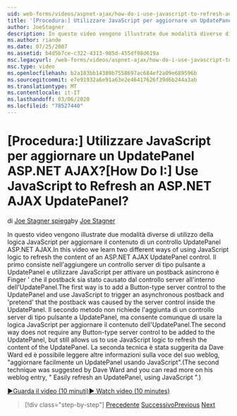 ```yaml
---
uid: web-forms/videos/aspnet-ajax/how-do-i-use-javascript-to-refresh-an-aspnet-ajax-updatepanel
title: '[Procedura:] Utilizzare JavaScript per aggiornare un UpdatePanel ASP.NET AJAX? | Microsoft Docs'
author: JoeStagner
description: In questo video vengono illustrate due modalità diverse di utilizzo della logica JavaScript per aggiornare il contenuto di un controllo UpdatePanel ASP.NET AJAX. Il primo modo consiste nell'aggiungere...
ms.author: riande
ms.date: 07/25/2007
ms.assetid: b4d5b7ce-c322-4313-985d-455df98d619a
msc.legacyurl: /web-forms/videos/aspnet-ajax/how-do-i-use-javascript-to-refresh-an-aspnet-ajax-updatepanel
msc.type: video
ms.openlocfilehash: b2a183bb14389b7558697ac684ef2a09e689596b
ms.sourcegitcommit: e7e91932a6e91a63e2e46417626f39d6b244a3ab
ms.translationtype: MT
ms.contentlocale: it-IT
ms.lasthandoff: 03/06/2020
ms.locfileid: "78527440"
---
```

# <a name="how-do-i-use-javascript-to-refresh-an-aspnet-ajax-updatepanel"></a><span data-ttu-id="0f1b4-105">[Procedura:] Utilizzare JavaScript per aggiornare un UpdatePanel ASP.NET AJAX?</span><span class="sxs-lookup"><span data-stu-id="0f1b4-105">[How Do I:] Use JavaScript to Refresh an ASP.NET AJAX UpdatePanel?</span></span>

<span data-ttu-id="0f1b4-106">di [Joe Stagner spiega](https://github.com/JoeStagner)</span><span class="sxs-lookup"><span data-stu-id="0f1b4-106">by [Joe Stagner](https://github.com/JoeStagner)</span></span>

<span data-ttu-id="0f1b4-107">In questo video vengono illustrate due modalità diverse di utilizzo della logica JavaScript per aggiornare il contenuto di un controllo UpdatePanel ASP.NET AJAX.</span><span class="sxs-lookup"><span data-stu-id="0f1b4-107">In this video we learn two different ways of using JavaScript logic to refresh the content of an ASP.NET AJAX UpdatePanel control.</span></span> <span data-ttu-id="0f1b4-108">Il primo consiste nell'aggiungere un controllo server di tipo pulsante a UpdatePanel e utilizzare JavaScript per attivare un postback asincrono è Finger ' che il postback sia stato causato dal controllo server all'interno dell'UpdatePanel.</span><span class="sxs-lookup"><span data-stu-id="0f1b4-108">The first way is to add a Button-type server control to the UpdatePanel and use JavaScript to trigger an asynchronous postback and 'pretend' that the postback was caused by the server control inside the UpdatePanel.</span></span> <span data-ttu-id="0f1b4-109">Il secondo metodo non richiede l'aggiunta di un controllo server di tipo pulsante a UpdatePanel, ma consente comunque di usare la logica JavaScript per aggiornare il contenuto dell'UpdatePanel.</span><span class="sxs-lookup"><span data-stu-id="0f1b4-109">The second way does not require any Button-type server control to be added to the UpdatePanel, but still allows us to use JavaScript logic to refresh the content of the UpdatePanel.</span></span> <span data-ttu-id="0f1b4-110">La seconda tecnica è stata suggerita da Dave Ward ed è possibile leggere altre informazioni sulla voce del suo weblog, "aggiornare facilmente un UpdatePanel usando JavaScript".</span><span class="sxs-lookup"><span data-stu-id="0f1b4-110">(The second technique was suggested by Dave Ward and you can read more on his weblog entry, " Easily refresh an UpdatePanel, using JavaScript ".)</span></span>

[<span data-ttu-id="0f1b4-111">&#9654;Guarda il video (10 minuti)</span><span class="sxs-lookup"><span data-stu-id="0f1b4-111">&#9654; Watch video (10 minutes)</span></span>](https://channel9.msdn.com/Blogs/ASP-NET-Site-Videos/how-do-i-use-javascript-to-refresh-an-aspnet-ajax-updatepanel)

> [!div class="step-by-step"]
> <span data-ttu-id="0f1b4-112">[Precedente](how-do-i-build-a-custom-aspnet-ajax-server-control.md)
> [Successivo](how-do-i-determine-whether-an-asynchronous-postback-has-occurred.md)</span><span class="sxs-lookup"><span data-stu-id="0f1b4-112">[Previous](how-do-i-build-a-custom-aspnet-ajax-server-control.md)
[Next](how-do-i-determine-whether-an-asynchronous-postback-has-occurred.md)</span></span>
